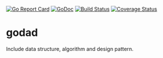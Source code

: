 [![Go Report Card](https://goreportcard.com/badge/github.com/crazy-canux/godad)](https://goreportcard.com/report/github.com/crazy-canux/godad)
[![GoDoc](http://godoc.org/github.com/crazy-canux/godad?status.svg)](http://godoc.org/github.com/crazy-canux/godad) 
[![Build Status](https://travis-ci.org/crazy-canux/godad.svg?branch=master)](https://travis-ci.org/crazy-canux/godad)
[![Coverage Status](https://coveralls.io/repos/github/crazy-canux/godad/badge.svg?branch=master)](https://coveralls.io/github/crazy-canux/godad?branch=master)
   
# godad

Include data structure, algorithm and design pattern.
